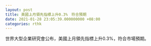 ```yaml
---
layout: post
title: 美國上月領先指標上升0.3%　符合預期
date: 2021-01-28 23:05:39.000000000 +08:00
categories: rthk
---
```


世界大型企業研究會公布，美國上月領先指標上升0.3%，符合市場預期。
